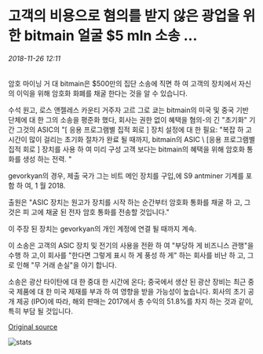 # 고객의 비용으로 혐의를 받지 않은 광업을 위한 bitmain 얼굴 $5 mln 소송 ...

###### 2018-11-26 12:11

암호 마이닝 거 대 bitmain은 $500만의 집단 소송에 직면 하 여 고객의 장치에서 자신의 이익을 위해 암호화 화폐를 채굴 한다는 것을 알 수 있습니다.

수석 원고, 로스 앤젤레스 카운티 거주자 고르 그로 쿄는 bitmain의 미국 및 중국 기반 단체에 대 한 그의 소송을 평준화 했다, 회사는 권한 없이 혜택을 혐의-의 긴 "초기화" 기간 그것의 ASIC의 "[ 응용 프로그램별 집적 회로 \] 장치 설정에 대 한 필요: "복잡 하 고 시간이 많이 걸리는 초기화 절차가 완료 될 때까지, bitmain의 ASIC \ [응용 프로그램별 집적 회로 \] 장치를 사용 하 여 미리 구성 고객 보다는 bitmain의 혜택을 위해 암호화 통화를 생성 하는 전력. "

gevorkyan의 경우, 제출 국가 그는 비트 메인 장치를 구입,에 S9 antminer 기계를 포함 하 여, 1 월 2018.

출원은 "ASIC 장치는 원고가 장치를 시작 하는 순간부터 암호화 통화를 채굴 하 고, 그것은 피 고에 채굴 된 전자 암호 통화를 전송할 것입니다."

이 주장 된 장치는 gevorkyan의 개인 계정에 연결 될 때까지 계속.

이 소송은 고객의 ASIC 장치 및 전기의 사용을 전환 하 여 "부당하 게 비즈니스 관행"을 수행 하 고,이 회사를 "한다면 그렇게 표시 하 게 풍성 하 게" 하는 회사를 비난 하 고, 그로 인해 "무 거래 손실"을 야기 합니다.

소송은 광산 타이탄에 대 한 중대 한 시간에 온다; 중국에서 생산 된 광산 장비는 최근 중국 제품에 대 한 미국 제재를 부과 하 여 영향을 받을 가능성이 높습니다. 회사의 초기 공개 제공 (IPO)에 따라, 해외 판매는 2017에서 총 수익의 51.8%를 차지 하는 것과 같이, 특히 부담 될 것입니다.

[Original source](https://cointelegraph.com/news/bitmain-faces-5-mln-lawsuit-for-allegedly-unauthorized-mining-at-clients-expense)

![stats](https://c.statcounter.com/11760860/0/a89fa40b/1/ "stats")